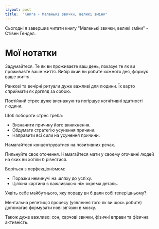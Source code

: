 ```yaml
---
layout: post
title:  "Книга - Маленькі звички, великі зміни"
---
```


Сьогодні я завершив читати книгу "Маленькі звички, великі зміни" - Стівен Гендел.

# Мої нотатки

Задумайтеся. Те як ви проживаєте ваш день, показує те як ви проживаєте ваше життя.
Вибір який ви робите кожного дня, формує ваше життя. 

Ранкові та вечірні ритуали дуже важливі для людини. Їх варто сприймати як догляд за собою.

Постійний стрес дуже виснажую та погіршує когнітивні здатності людини.

Щоб побороти стрес треба:
- Визначити причину його виникнення.
- Обдумати стратегію усунення причини.
- Направити всі сили на усунення причини.

Намагайтеся концентруватися на позитивних речах.

Пильнуйте своє оточення. Намагайтеся мати у своєму оточенні людей на яких ви хотіли б рівнятися.

Боріться з перфекціонізмом:
- Поразки неминучі на шляху до успіху.
- Цілісна картина є важливішою ніж окрема деталь.

Уявіть себе майбутнього, яку пораду ви б дали собі теперішньому?

Ментальна репетиція процесу (уявлення того як ви щось робите) допомагає формувати нові зв'язки в мозку.

Також дуже важливо: сон, харчові звички, фізичні вправи та фізична активність.
